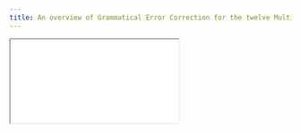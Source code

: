 ```yaml
---
title: An overview of Grammatical Error Correction for the twelve MultiGEC-2025 languages
---
```


<iframe src="gec_overview.pdf" title="An overview of Grammatical Error Correction for the twelve MultiGEC-2025 languages"></iframe> 